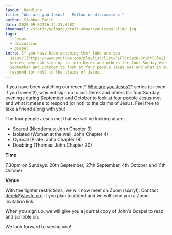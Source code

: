 ```yaml
---
layout: headline
title: "Who are you Jesus? - Follow on discussions "
author: Siobhan Smith
date: 2020-09-02T16:24:21.028Z
thumbnail: /static/uploads/draft-whoareyoujesus-slide.jpg
tags:
  - Jesus
  - discussion
  - gospel
intro: If you have been watching the* [Who are you
  Jesus?](https://www.youtube.com/playlist?list=PLF73r3ezO-0ridr5Sle2jT-IeUygnu0at)*
  series, why not sign up to join Derek and others for four Sunday evenings in
  September and October to look at four people Jesus met and what it means to
  respond (or not) to the claims of Jesus.
---
```

If you have been watching our recent* [Who are you Jesus?](https://www.youtube.com/playlist?list=PLF73r3ezO-0ridr5Sle2jT-IeUygnu0at)* series (or even if you haven't!), why not sign up to join Derek and others for four Sunday evenings during September and October to look at four people Jesus met and what it means to respond (or not) to the claims of Jesus. Feel free to take a friend along with you!

The four people Jesus met that we will be looking at are:

* Scared (Nicodemus: John Chapter 3)
* Isolated (Woman at the well: John Chapter 4)
* Cynical (Pilate: John Chapter 18)
* Doubting (Thomas: John Chapter 20)

**Time**

7.30pm on Sundays: 20th September, 27th September, 4th October and 11th October

**Venue**

With the tighter restrictions, we will now meet on Zoom (sorry!). Contact [derek@stcsfc.org](mailto:derek@stcsfc.org) if you plan to attend and we will send you a Zoom Invitation link. 

When you sign up, we will give you a journal copy of John’s Gospel to read and scribble on.

We look forward to seeing you!